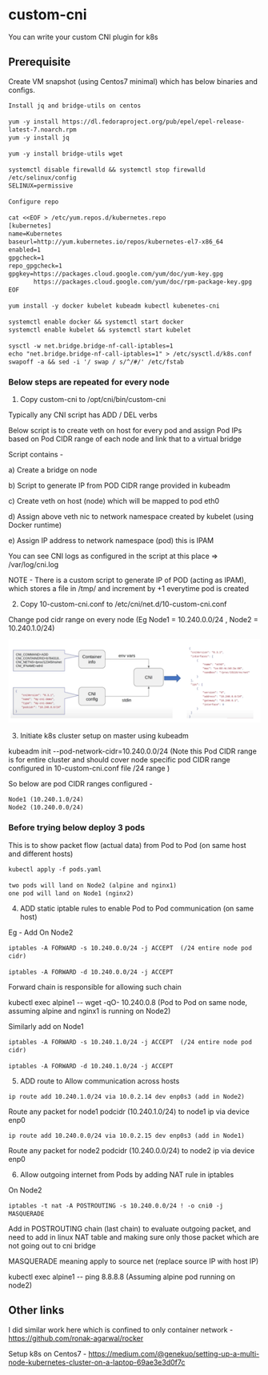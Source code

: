 # custom-cni

You can write your custom CNI plugin for k8s

## Prerequisite

Create VM snapshot (using Centos7 minimal) which has below binaries and configs.

```hcl
Install jq and bridge-utils on centos

yum -y install https://dl.fedoraproject.org/pub/epel/epel-release-latest-7.noarch.rpm
yum -y install jq

yum -y install bridge-utils wget

systemctl disable firewalld && systemctl stop firewalld
/etc/selinux/config
SELINUX=permissive

Configure repo

cat <<EOF > /etc/yum.repos.d/kubernetes.repo
[kubernetes]
name=Kubernetes
baseurl=http://yum.kubernetes.io/repos/kubernetes-el7-x86_64
enabled=1
gpgcheck=1
repo_gpgcheck=1
gpgkey=https://packages.cloud.google.com/yum/doc/yum-key.gpg
       https://packages.cloud.google.com/yum/doc/rpm-package-key.gpg
EOF

yum install -y docker kubelet kubeadm kubectl kubenetes-cni

systemctl enable docker && systemctl start docker
systemctl enable kubelet && systemctl start kubelet

sysctl -w net.bridge.bridge-nf-call-iptables=1
echo "net.bridge.bridge-nf-call-iptables=1" > /etc/sysctl.d/k8s.conf
swapoff -a && sed -i '/ swap / s/^/#/' /etc/fstab
```

### Below steps are repeated for every node

1. Copy custom-cni to /opt/cni/bin/custom-cni

Typically any CNI script has ADD / DEL verbs

Below script is to create veth on host for every pod and assign Pod IPs based on Pod CIDR range of each node and link that to a virtual bridge

Script contains -

a) Create a bridge on node

b) Script to generate IP from POD CIDR range provided in kubeadm

c) Create veth on host (node) which will be mapped to pod eth0

d) Assign above veth nic to network namespace created by kubelet (using Docker runtime)

e) Assign IP address to network namespace (pod) this is IPAM


You can see CNI logs as configured in the script at this place => /var/log/cni.log

NOTE - There is a custom script to generate IP of POD (acting as IPAM), which stores a file in /tmp/ and increment by +1 everytime pod is created



2. Copy 10-custom-cni.conf to /etc/cni/net.d/10-custom-cni.conf

Change pod cidr range on every node (Eg Node1 = 10.240.0.0/24 , Node2 = 10.240.1.0/24)

[![CNI-config.png](https://github.com/ronak-agarwal/custom-cni/blob/master/images/CNI-config.png)]()

3. Initiate k8s cluster setup on master using kubeadm

kubeadm init --pod-network-cidr=10.240.0.0/24 (Note this Pod CIDR range is for entire cluster and should cover node specific pod CIDR range configured in 10-custom-cni.conf file /24 range )

So below are pod CIDR ranges configured -
```hcl
Node1 (10.240.1.0/24)
Node2 (10.240.0.0/24)
```

### Before trying below deploy 3 pods

This is to show packet flow (actual data) from Pod to Pod (on same host and different hosts)

```hcl
kubectl apply -f pods.yaml

two pods will land on Node2 (alpine and nginx1)
one pod will land on Node1 (nginx2)
```

4. ADD static iptable rules to enable Pod to Pod communication (on same host)

Eg - Add On Node2

```hcl
iptables -A FORWARD -s 10.240.0.0/24 -j ACCEPT  (/24 entire node pod cidr)

iptables -A FORWARD -d 10.240.0.0/24 -j ACCEPT
```

Forward chain is responsible for allowing such chain

kubectl exec alpine1 -- wget -qO- 10.240.0.8 (Pod to Pod on same node, assuming alpine and nginx1 is running on Node2)

Similarly add on Node1
```hcl
iptables -A FORWARD -s 10.240.1.0/24 -j ACCEPT  (/24 entire node pod cidr)

iptables -A FORWARD -d 10.240.1.0/24 -j ACCEPT
```

5. ADD route to Allow communication across hosts
```hcl
ip route add 10.240.1.0/24 via 10.0.2.14 dev enp0s3 (add in Node2)
```
Route any packet for node1 podcidr (10.240.1.0/24) to node1 ip via device enp0

```hcl
ip route add 10.240.0.0/24 via 10.0.2.15 dev enp0s3 (add in Node1)
```
Route any packet for node2 podcidr (10.240.0.0/24) to node2 ip via device enp0


6. Allow outgoing internet from Pods by adding NAT rule in iptables

On Node2
```hcl
iptables -t nat -A POSTROUTING -s 10.240.0.0/24 ! -o cni0 -j MASQUERADE
```
Add in POSTROUTING chain (last chain) to evaluate outgoing packet, and need to add in linux NAT table and making sure only those packet which are not going out to cni bridge

MASQUERADE meaning apply to source net (replace source IP with host IP)

kubectl exec alpine1 -- ping 8.8.8.8 (Assuming alpine pod running on node2)

## Other links

I did similar work here which is confined to only container network - https://github.com/ronak-agarwal/rocker

Setup k8s on Centos7 - https://medium.com/@genekuo/setting-up-a-multi-node-kubernetes-cluster-on-a-laptop-69ae3e3d0f7c
